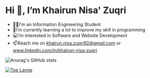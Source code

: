 # Hi 👋, I’m Khairun Nisa' Zuqri
- 👩‍💻I'm an Information Engineering Student
- 🌱I’m currently learning a lot to improve my skill in programming 
- 💻I’m interested in Software and Website Development
- 📫Reach me on khairun.nisa.zuqri92@gmail.com or www.linkedin.com/in/khairun-nisa-zuqri

![Anurag's GitHub stats](https://github-readme-stats.vercel.app/api?username=KhairunNisaZ&show_icons=true&theme=tokyonight)

[![Top Langs](https://github-readme-stats-git-masterrstaa-rickstaa.vercel.app/api/top-langs/?username=KhairunNisaZ&size_weight=0.5&count_weight=0.5&layout=compact&theme=tokyonight)](https://github.com/anuraghazra/github-readme-stats)
